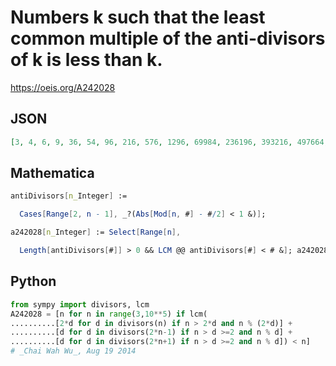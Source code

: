 # Numbers k such that the least common multiple of the anti\-divisors of k is less than k\.
https://oeis.org/A242028
## JSON
```JSON
[3, 4, 6, 9, 36, 54, 96, 216, 576, 1296, 69984, 236196, 393216, 497664, 28697814, 31850496]
```
## Mathematica
```Mathematica
antiDivisors[n_Integer] :=
```
```Mathematica
  Cases[Range[2, n - 1], _?(Abs[Mod[n, #] - #/2] < 1 &)];
```
```Mathematica
a242028[n_Integer] := Select[Range[n],
```
```Mathematica
  Length[antiDivisors[#]] > 0 && LCM @@ antiDivisors[#] < # &]; a242028[5000] (* _Michael De Vlieger_, Aug 21 2014 *)
```
## Python
```Python
from sympy import divisors, lcm
A242028 = [n for n in range(3,10**5) if lcm(
..........[2*d for d in divisors(n) if n > 2*d and n % (2*d)] +
..........[d for d in divisors(2*n-1) if n > d >=2 and n % d] +
..........[d for d in divisors(2*n+1) if n > d >=2 and n % d]) < n]
# _Chai Wah Wu_, Aug 19 2014
```
